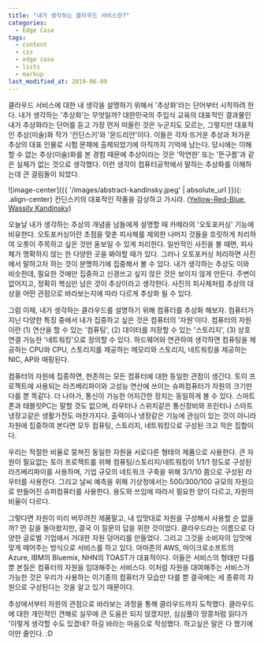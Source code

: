 ```yaml
---
title: "내가 생각하는 클라우드 서비스란?"
categories:
  - Edge Case
tags:
  - content
  - css
  - edge case
  - lists
  - markup
last_modified_at: 2019-06-09
---
```


클라우드 서비스에 대한 내 생각을 설명하기 위해서 '추상화'라는 단어부터 시작하려 한다. 내가 생각하는 '추상화'는 무엇일까? 대한민국의 주입식 교육의 대표적인 결과물인 내가 추상화라는 단어를 듣고 가장 먼저 떠올린 것은 누군지도 모르는, 그렇지만 대표적인 추상(미술)화 작가 '칸딘스키'와 '몬드리안'이다. 이들은 각자 뜨거운 추상과 차가운 추상의 대표 인물로 시험 문제에 출제되었기에 아직까지 기억에 남는다. 당시에는 이해할 수 없는 추상(미술)화를 본 경험 때문에 추상이라는 것은 '막연한' 또는 '뜬구름'과 같은 실체가 없는 것으로 생각했다. 이런 생각이 컴퓨터공학에서 말하는 추상화를 이해하는데 큰 걸림돌이 되었다.

![image-center]({{ '/images/abstract-kandinsky.jpeg' | absolute_url }}){: .align-center}
칸딘스키의 대표적인 작품을 감상하고 가시라. ([Yellow-Red-Blue, Wassily Kandinsky](https://www.wikiart.org/en/wassily-kandinsky/yellow-red-blue-1925))

오늘날 내가 생각하는 추상의 개념을 남들에게 설명할 때 카메라의 '오토포커싱' 기능에 비유한다. 오토포커싱이란 초점을 맞춘 피사체를 제외한 나머지 것들을 흐릿하게 처리하여 오롯이 주목하고 싶은 것만 돋보일 수 있게 처리한다. 일반적인 사진을 볼 때면, 피사체가 명확하지 않는 한 다양한 곳을 봐야할 때가 있다. 그러나 오토포커싱 처리하면 사진에서 말하고자 하는 것이 분명하기에 집중해서 볼 수 있다. 내가 생각하는 추상도 이와 비슷한데, 필요한 것에만 집중하고 신경쓰고 싶지 않은 것은 보이지 않게 만든다. 주변이 없어지고, 정확히 핵심만 남은 것이 추상이라고 생각한다. 사진의 피사체처럼 추상의 대상을 어떤 관점으로 바라보는지에 따라 다르게 추상화 될 수 있다.



그럼 이제, 내가 생각하는 클라우드를 설명하기 위해 컴퓨터를 추상화 해보자. 컴퓨터가 지닌 다양한 특징 중에서 내가 집중하고 싶은 것은 컴퓨터의 '자원'이다. 컴퓨터의 자원이란 (1) 연산을 할 수 있는 '컴퓨팅', (2) 데이터를 저장할 수 있는 '스토리지', (3) 상호 연결 가능한 '네트워킹'으로 정의할 수 있다. 하드웨어와 연관하여 생각하면 컴퓨팅을 제공하는 CPU와 CPU, 스토리지를 제공하는 메모리와 스토리지, 네트워킹을 제공하는 NIC, AP와 매핑된다.



컴퓨터의 자원에 집중하면, 현존하는 모든 컴퓨터에 대한 동일한 관점이 생긴다. 토이 프로젝트에 사용되는 라즈베리파이와 고성능 연산에 쓰이는 슈퍼컴퓨터가 자원의 크기만 다를 뿐 똑같다. 더 나아가, 통신이 가능한 어지간한 장치는 동일하게 볼 수 있다. 스마트폰과 태블릿PC는 말할 것도 없으며, 라우터나 스위치같은 통신장비와 프린터나 스마트냉장고같은 생활가전도 마찬가지다. 출력이나 냉장같은 기능에 관심이 있는 것이 아니라 자원에 집중하여 본다면 모두 컴퓨팅, 스토리지, 네트워킹으로 구성된 크고 작은 집합이다.



우리는 적절한 비율로 뭉쳐진 동일한 자원을 서로다른 형태의 제품으로 사용한다. 큰 자원이 필요없는 토이 프로젝트를 위해 컴퓨팅/스토리지/네트워킹이 1/1/1 정도로 구성된 라즈베리파이를 사용하며, 기업 규모의 네트워크 구축을 위해 3/1/10 쯤으로 구성된 라우터를 사용한다. 그리고 날씨 예측을 위해 기상청에서는 500/300/100 규모의 자원으로 만들어진 슈퍼컴퓨터를 사용한다. 용도와 쓰임에 따라서 필요한 양이 다르고, 자원의 비율이 다르다.



그렇다면 자원이 미리 버무려진 제품말고, 내 입맛대로 자원을 구성해서 사용할 순 없을까? 먼 길을 돌아왔지만, 결국 이 질문의 답을 위한 것이었다. 클라우드라는 이름으로 다양한 글로벌 기업에서 거대한 자원 덩어리를 만들었다. 그리고 그것을 소비자의 입맛에 맞게 떼어주는 방식으로 서비스를 하고 있다. 아마존의 AWS, 마이크로소프트의 Azure, IBM의 Bluemix, NHN의 TOAST가 대표적이다. 이들은 서비스의 형태만 다를 뿐 본질은 컴퓨터의 자원을 임대해주는 서비스다. 이처럼 자원을 대여해주는 서비스가 가능한 것은 우리가 사용하는 이기종의 컴퓨터가 모습만 다를 뿐 결국에는 세 종류의 자원으로 구성된다는 것을 알고 있기 때문이다.



추상에서부터 자원의 관점으로 바라보는 과정을 통해 클라우드까지 도착했다. 클라우드에 대한 개인적인 견해로 실무에 큰 도움은 되지 않겠지만, 심심풀이 땅콩처럼 읽다가 '이렇게 생각할 수도 있겠네? 하길 바라는 마음으로 작성했다. 하고싶은 말은 다 했기에 이만 줄인다. :D